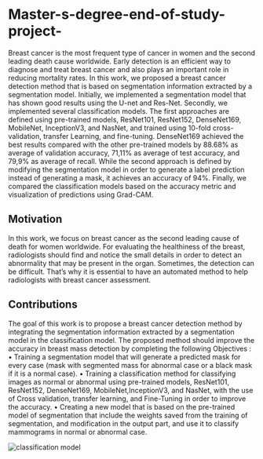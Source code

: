 # Master-s-degree-end-of-study-project-

Breast cancer is the most frequent type of cancer in women and the second leading death cause worldwide. Early detection is an efficient way to diagnose and treat
breast cancer and also plays an important role in reducing mortality rates. In this
work, we proposed a breast cancer detection method that is based on segmentation information extracted by a segmentation model. Initially, we implemented a
segmentation model that has shown good results using the U-net and Res-Net. Secondly, we implemented several classification models. The first approaches are defined using pre-trained models, ResNet101, ResNet152, DenseNet169, MobileNet,
InceptionV3, and NasNet, and trained using 10-fold cross-validation, transfer Learning, and fine-tuning. DenseNet169 achieved the best results compared with the other
pre-trained models by 88.68% as average of validation accuracy, 71,11% as average
of test accuracy, and 79,9% as average of recall. While the second approach is defined by modifying the segmentation model in order to generate a label prediction
instead of generating a mask, it achieves an accuracy of 94%. Finally, we compared
the classification models based on the accuracy metric and visualization of predictions using Grad-CAM.

## Motivation
In this work, we focus on breast cancer as the second leading cause of death
for women worldwide. For evaluating the healthiness of the breast, radiologists
should find and notice the small details in order to detect an abnormality that may
be present in the organ. Sometimes, the detection can be difficult. That’s why it
is essential to have an automated method to help radiologists with breast cancer
assessment.

## Contributions
The goal of this work is to propose a breast cancer detection method by integrating the segmentation information extracted by a segmentation model in the classification model. The proposed method should improve the accuracy in breast mass
detection by completing the following Objectives :
• Training a segmentation model that will generate a predicted mask for every
case (mask with segmented mass for abnormal case or a black mask if it is a
normal case).
• Training a classification method for classifying images as normal or abnormal
using pre-trained models, ResNet101, ResNet152, DenseNet169, MobileNet,InceptionV3, and NasNet, with the use of Cross validation, transfer learning,
and Fine-Tuning in order to improve the accuracy.
• Creating a new model that is based on the pre-trained model of segmentation
that include the weights saved from the training of segmentation, and modification in the output part, and use it to classify mammograms in normal or
abnormal case.

![classification model](https://user-images.githubusercontent.com/66222519/199695058-1da03b9c-12b9-4b34-a461-444c90e1649e.png)
